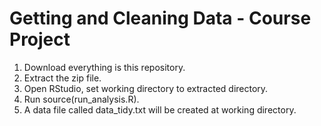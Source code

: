 # Getting and Cleaning Data - Course Project<br>

1. Download everything is this repository.<br>
2. Extract the zip file.<br>
3. Open RStudio, set working directory to extracted directory.<br>
4. Run source(run_analysis.R).<br>
5. A data file called data_tidy.txt will be created at working directory.
